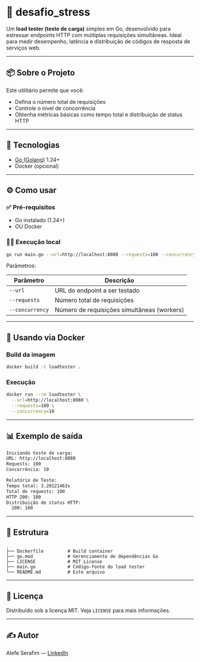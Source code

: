 # 🚀 desafio_stress

Um **load tester (teste de carga)** simples em Go, desenvolvido para estressar endpoints HTTP com múltiplas requisições simultâneas. Ideal para medir desempenho, latência e distribuição de códigos de resposta de serviços web.

---

## 📦 Sobre o Projeto

Este utilitário permite que você:

- Defina o número total de requisições
- Controle o nível de concorrência
- Obtenha métricas básicas como tempo total e distribuição de status HTTP

---

## 🧰 Tecnologias

- [Go (Golang)](https://golang.org/) 1.24+
- Docker (opcional)

---

## ⚙️ Como usar

### ✅ Pré-requisitos

- Go instalado (1.24+)
- OU Docker

### 🏃‍♂️ Execução local

```bash
go run main.go --url=http://localhost:8080 --requests=100 --concurrency=10
````

Parâmetros:

| Parâmetro       | Descrição                                   |
| --------------- | ------------------------------------------- |
| `--url`         | URL do endpoint a ser testado               |
| `--requests`    | Número total de requisições                 |
| `--concurrency` | Número de requisições simultâneas (workers) |

---

## 🐳 Usando via Docker

### Build da imagem

```bash
docker build -t loadtester .
```

### Execução

```bash
docker run --rm loadtester \
  --url=http://localhost:8080 \
  --requests=100 \
  --concurrency=10
```

---

## 📊 Exemplo de saída

```txt
Iniciando teste de carga:
URL: http://localhost:8080
Requests: 100
Concorrência: 10

Relatório de Teste:
Tempo total: 3.20121463s
Total de requests: 100
HTTP 200: 100
Distribuição de status HTTP:
  200: 100
```

---

## 📂 Estrutura

```
.
├── Dockerfile         # Build container
├── go.mod             # Gerenciamento de dependências Go
├── LICENSE            # MIT License
├── main.go            # Código-fonte do load tester
└── README.md          # Este arquivo
```

---

## 📄 Licença

Distribuído sob a licença MIT. Veja `LICENSE` para mais informações.

---

## ✍️ Autor

Alefe Serafim — [LinkedIn](https://www.linkedin.com/in/alefeserafim)
